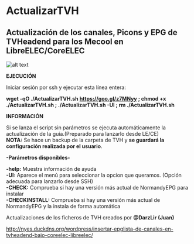 # ActualizarTVH

## Actualización de los canales, Picons y EPG de TVHeadend para los Mecool en LibreELEC/CoreELEC

![alt text](https://raw.githubusercontent.com/Mecool-KX/ActualizarTVH/master/ActualizarTVH.png)

**EJECUCIÓN**

Iniciar sesión por ssh y ejecutar esta línea entera:

**wget -qO ./ActualizarTVH.sh https://goo.gl/z7MNyy ; chmod +x ./ActualizarTVH.sh ; ./ActualizarTVH.sh -UI ; rm ./ActualizarTVH.sh**



**INFORMACIÓN**

Si se lanza el script sin parámetros se ejecuta automáticamente la actualización de la guía.(Preparado para lanzarlo desde LE/CE)<br/>
**NOTA:** Se hace un backup de la carpeta de TVH y **se guardará la configuración realizada por el usuario**.

**-Parámetros disponibles-**<br/>

**-help:** Muestra información de ayuda<br/>
**-UI:** Aparece el menú para seleccionar la opcion que queramos. (Opción adecuada para lanzarlo desde SSH)<br/>
**-CHECK:** Comprueba si hay una versión más actual de NormandyEPG para instalar<br/>
**-CHECKINSTALL:** Comprueba si hay una versión más actual de NormandyEPG y la instala de forma automática<br/>

Actualizaciones de los ficheros de TVH creados por **@DarzLir (Juan)**

http://nyes.duckdns.org/wordpress/insertar-epglista-de-canales-en-tvheadend-bajo-coreelec-libreelec/
